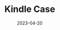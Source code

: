 ---
title: "Kindle Case"
description: "I made a kindle case out of leather, it looks like an envelope"
date: "2023-04-20"
type: "leather"
images:
 - "leather/kindle-case/kindle-case1.jpg"
 - "leather/kindle-case/kindle-case2.jpg"
 - "leather/kindle-case/kindle-case3.jpg"
thumbnail: "leather/kindle-case/kindle-case2.jpg"
---
